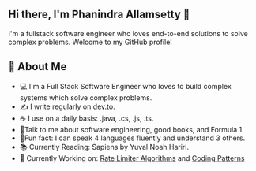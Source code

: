 ## Hi there, I'm Phanindra Allamsetty 👋

I'm a fullstack software engineer who loves end-to-end solutions to solve complex problems. Welcome to my GitHub profile!


## 📘 About Me
- 💻 I'm a Full Stack Software Engineer who loves to build complex systems which solve complex problems.
- ✍️ I write regularly on [dev.to](https://dev.to/phaniallamsetty).
- ☕ I use on a daily basis: .java, .cs, .js, .ts.
- 📱Talk to me about software engineering, good books, and Formula 1.
- 📢Fun fact: I can speak 4 languages fluently and understand 3 others.
- 📚 Currently Reading: Sapiens by Yuval Noah Hariri.
- 🚧 Currently Working on: [Rate Limiter Algorithms](https://github.com/phaniallamsetty/rate-limiter-lld) and [Coding Patterns](https://github.com/phaniallamsetty/coding-patterns-practice)

<!--
**phaniallamsetty/phaniallamsetty** is a ✨ _special_ ✨ repository because its `README.md` (this file) appears on your GitHub profile.

Here are some ideas to get you started:

- 🔭 I’m currently working on ...
- 🌱 I’m currently learning ...
- 👯 I’m looking to collaborate on ...
- 🤔 I’m looking for help with ...
- 💬 Ask me about ...
- 📫 How to reach me: ...
- 😄 Pronouns: ...
- ⚡ Fun fact: ...
-->

